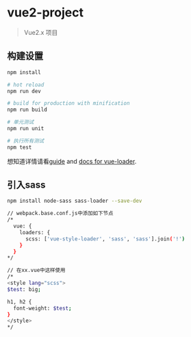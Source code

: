 # vue2-project

> Vue2.x 项目

## 构建设置

``` bash
npm install

# hot reload
npm run dev

# build for production with minification
npm run build

# 单元测试
npm run unit

# 执行所有测试
npm test
```

想知道详情请看[guide](http://vuejs-templates.github.io/webpack/) and [docs for vue-loader](http://vuejs.github.io/vue-loader).

## 引入sass

``` bash
npm install node-sass sass-loader --save-dev

// webpack.base.conf.js中添加如下节点
/*
  vue: {
    loaders: {
      scss: ['vue-style-loader', 'sass', 'sass'].join('!')
    }
  }
*/

// 在xx.vue中这样使用
/*
<style lang="scss">
$test: big;

h1, h2 {
  font-weight: $test;
}
</style>
*/

```
